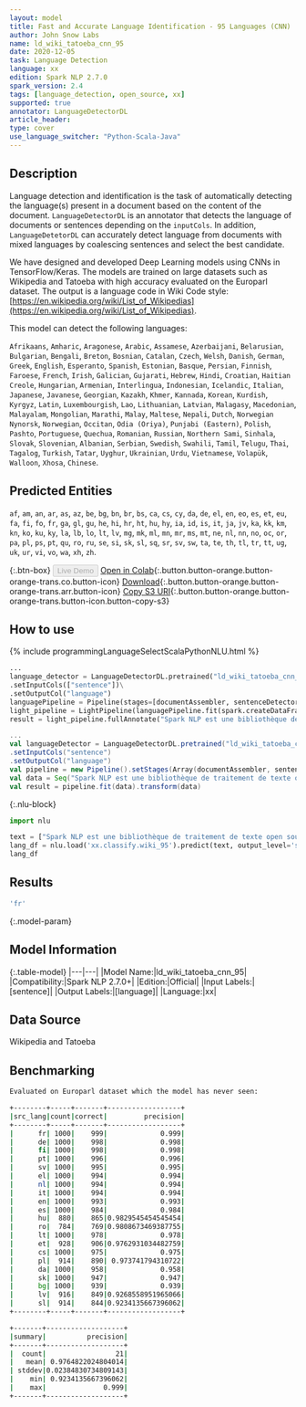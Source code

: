 ```yaml
---
layout: model
title: Fast and Accurate Language Identification - 95 Languages (CNN)
author: John Snow Labs
name: ld_wiki_tatoeba_cnn_95
date: 2020-12-05
task: Language Detection
language: xx
edition: Spark NLP 2.7.0
spark_version: 2.4
tags: [language_detection, open_source, xx]
supported: true
annotator: LanguageDetectorDL
article_header:
type: cover
use_language_switcher: "Python-Scala-Java"
---
```


## Description

Language detection and identification is the task of automatically detecting the language(s) present in a document based on the content of the document. ``LanguageDetectorDL`` is an annotator that detects the language of documents or sentences depending on the ``inputCols``. In addition, ``LanguageDetetorDL`` can accurately detect language from documents with mixed languages by coalescing sentences and select the best candidate.

We have designed and developed Deep Learning models using CNNs in TensorFlow/Keras. The models are trained on large datasets such as Wikipedia and Tatoeba with high accuracy evaluated on the Europarl dataset. The output is a language code in Wiki Code style: [https://en.wikipedia.org/wiki/List_of_Wikipedias](https://en.wikipedia.org/wiki/List_of_Wikipedias).

This model can detect the following languages:

`Afrikaans`, `Amharic`, `Aragonese`, `Arabic`, `Assamese`, `Azerbaijani`, `Belarusian`, `Bulgarian`, `Bengali`, `Breton`, `Bosnian`, `Catalan`, `Czech`, `Welsh`, `Danish`, `German`, `Greek`, `English`, `Esperanto`, `Spanish`, `Estonian`, `Basque`, `Persian`, `Finnish`, `Faroese`, `French`, `Irish`, `Galician`, `Gujarati`, `Hebrew`, `Hindi`, `Croatian`, `Haitian Creole`, `Hungarian`, `Armenian`, `Interlingua`, `Indonesian`, `Icelandic`, `Italian`, `Japanese`, `Javanese`, `Georgian`, `Kazakh`, `Khmer`, `Kannada`, `Korean`, `Kurdish`, `Kyrgyz`, `Latin`, `Luxembourgish`, `Lao`, `Lithuanian`, `Latvian`, `Malagasy`, `Macedonian`, `Malayalam`, `Mongolian`, `Marathi`, `Malay`, `Maltese`, `Nepali`, `Dutch`, `Norwegian Nynorsk`, `Norwegian`, `Occitan`, `Odia (Oriya)`, `Punjabi (Eastern)`, `Polish`, `Pashto`, `Portuguese`, `Quechua`, `Romanian`, `Russian`, `Northern Sami`, `Sinhala`, `Slovak`, `Slovenian`, `Albanian`, `Serbian`, `Swedish`, `Swahili`, `Tamil`, `Telugu`, `Thai`, `Tagalog`, `Turkish`, `Tatar`, `Uyghur`, `Ukrainian`, `Urdu`, `Vietnamese`, `Volapük`, `Walloon`, `Xhosa`, `Chinese`.

## Predicted Entities

`af`, `am`, `an`, `ar`, `as`, `az`, `be`, `bg`, `bn`, `br`, `bs`, `ca`, `cs`, `cy`, `da`, `de`, `el`, `en`, `eo`, `es`, `et`, `eu`, `fa`, `fi`, `fo`, `fr`, `ga`, `gl`, `gu`, `he`, `hi`, `hr`, `ht`, `hu`, `hy`, `ia`, `id`, `is`, `it`, `ja`, `jv`, `ka`, `kk`, `km`, `kn`, `ko`, `ku`, `ky`, `la`, `lb`, `lo`, `lt`, `lv`, `mg`, `mk`, `ml`, `mn`, `mr`, `ms`, `mt`, `ne`, `nl`, `nn`, `no`, `oc`, `or`, `pa`, `pl`, `ps`, `pt`, `qu`, `ro`, `ru`, `se`, `si`, `sk`, `sl`, `sq`, `sr`, `sv`, `sw`, `ta`, `te`, `th`, `tl`, `tr`, `tt`, `ug`, `uk`, `ur`, `vi`, `vo`, `wa`, `xh`, `zh`.

{:.btn-box}
<button class="button button-orange" disabled>Live Demo</button>
[Open in Colab](https://githubtocolab.com/JohnSnowLabs/spark-nlp-workshop/blob/master/jupyter/annotation/english/language-detection/Language_Detection_and_Indentification.ipynb){:.button.button-orange.button-orange-trans.co.button-icon}
[Download](https://s3.amazonaws.com/auxdata.johnsnowlabs.com/public/models/ld_wiki_tatoeba_cnn_95_xx_2.7.0_2.4_1607184332861.zip){:.button.button-orange.button-orange-trans.arr.button-icon}
[Copy S3 URI](s3://auxdata.johnsnowlabs.com/public/models/ld_wiki_tatoeba_cnn_95_xx_2.7.0_2.4_1607184332861.zip){:.button.button-orange.button-orange-trans.button-icon.button-copy-s3}

## How to use

<div class="tabs-box" markdown="1">
{% include programmingLanguageSelectScalaPythonNLU.html %}

```python
...
language_detector = LanguageDetectorDL.pretrained("ld_wiki_tatoeba_cnn_95", "xx")\
.setInputCols(["sentence"])\
.setOutputCol("language")
languagePipeline = Pipeline(stages=[documentAssembler, sentenceDetector, language_detector])
light_pipeline = LightPipeline(languagePipeline.fit(spark.createDataFrame([['']]).toDF("text")))
result = light_pipeline.fullAnnotate("Spark NLP est une bibliothèque de traitement de texte open source pour le traitement avancé du langage naturel pour les langages de programmation Python, Java et Scala.")
```
```scala
...
val languageDetector = LanguageDetectorDL.pretrained("ld_wiki_tatoeba_cnn_95", "xx")
.setInputCols("sentence")
.setOutputCol("language")
val pipeline = new Pipeline().setStages(Array(documentAssembler, sentenceDetector, languageDetector))
val data = Seq("Spark NLP est une bibliothèque de traitement de texte open source pour le traitement avancé du langage naturel pour les langages de programmation Python, Java et Scala.").toDF("text")
val result = pipeline.fit(data).transform(data)
```

{:.nlu-block}
```python
import nlu

text = ["Spark NLP est une bibliothèque de traitement de texte open source pour le traitement avancé du langage naturel pour les langages de programmation Python, Java et Scala."]
lang_df = nlu.load('xx.classify.wiki_95').predict(text, output_level='sentence')
lang_df
```

</div>

## Results

```bash
'fr'
```

{:.model-param}
## Model Information

{:.table-model}
|---|---|
|Model Name:|ld_wiki_tatoeba_cnn_95|
|Compatibility:|Spark NLP 2.7.0+|
|Edition:|Official|
|Input Labels:|[sentence]|
|Output Labels:|[language]|
|Language:|xx|

## Data Source

Wikipedia and Tatoeba

## Benchmarking

```bash
Evaluated on Europarl dataset which the model has never seen:

+--------+-----+-------+------------------+
|src_lang|count|correct|         precision|
+--------+-----+-------+------------------+
|      fr| 1000|    999|             0.999|
|      de| 1000|    998|             0.998|
|      fi| 1000|    998|             0.998|
|      pt| 1000|    996|             0.996|
|      sv| 1000|    995|             0.995|
|      el| 1000|    994|             0.994|
|      nl| 1000|    994|             0.994|
|      it| 1000|    994|             0.994|
|      en| 1000|    993|             0.993|
|      es| 1000|    984|             0.984|
|      hu|  880|    865|0.9829545454545454|
|      ro|  784|    769|0.9808673469387755|
|      lt| 1000|    978|             0.978|
|      et|  928|    906|0.9762931034482759|
|      cs| 1000|    975|             0.975|
|      pl|  914|    890| 0.973741794310722|
|      da| 1000|    958|             0.958|
|      sk| 1000|    947|             0.947|
|      bg| 1000|    939|             0.939|
|      lv|  916|    849|0.9268558951965066|
|      sl|  914|    844|0.9234135667396062|
+--------+-----+-------+------------------+

+-------+-------------------+
|summary|          precision|
+-------+-------------------+
|  count|                 21|
|   mean| 0.9764822024804014|
| stddev|0.02384830734809143|
|    min| 0.9234135667396062|
|    max|              0.999|
+-------+-------------------+
```